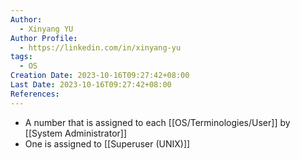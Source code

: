 ```yaml
---
Author:
  - Xinyang YU
Author Profile:
  - https://linkedin.com/in/xinyang-yu
tags:
  - OS
Creation Date: 2023-10-16T09:27:42+08:00
Last Date: 2023-10-16T09:27:42+08:00
References:
---
```

- A number that is assigned to each [[OS/Terminologies/User]] by [[System Administrator]]
- One is assigned to [[Superuser (UNIX)]]